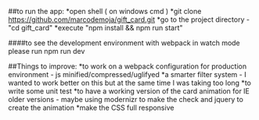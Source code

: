 ##to run the app:
*open shell ( on windows cmd )
*git clone https://github.com/marcodemoja/gift_card.git
*go to the  project directory - "cd gift_card"
*execute "npm install && npm run start"


####to see the development environment with webpack in watch mode please run npm run dev



##Things to improve:
*to work on a webpack configuration for production environment - js  minified/compressed/uglifyed
*a smarter filter system - I wanted to work better on this but at the same time I was taking too long
*to write some unit test
*to have a working version of the card animation for IE older versions - maybe using modernizr to make the check and jquery to create the animation
*make the CSS full responsive
